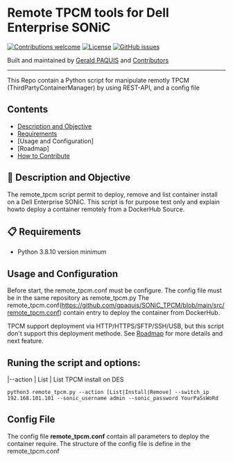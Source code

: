 # Remote TPCM tools for Dell Enterprise SONiC

[![Contributions welcome](https://img.shields.io/badge/contributions-welcome-orange.svg)](#-how-to-contribute)
[![License](https://img.shields.io/badge/license-GPL-blue.svg)](https://github.com/gpaquis/SONiC_TPCM/blob/main/License.md)
[![GitHub issues](https://img.shields.io/github/issues/gpaquis/SONIC_TPCM)](https://github.com/gpaquis/SONiC_TPCM/issues)

Built and maintained by [Gerald PAQUIS](https://github.com/gpaquis) and [Contributors](https://github.com/gpaquis/SONiC_TPCM/graphs/contributors)

--------------------
This Repo contain a Python script for manipulate remotly TPCM (ThirdPartyContainerManager) by using REST-API, and a config file

## Contents

- [Description and Objective](#-description-and-objective)
- [Requirements](#-requirements)
- [Usage and Configuration]
- [Roadmap]
- [How to Contribute](#-how-to-contribute)

## 🚀 Description and Objective

The remote_tpcm script permit to deploy, remove and list container install on a Dell Enterprise SONiC.
This script is for purpose test only and explain howto deploy a container remotely from a DockerHub Source.

## 📋 Requirements
- Python 3.8.10 version minimum 

## Usage and Configuration
Before start, the remote_tpcm.conf must be configure. The config file must be in the same repository as remote_tpcm.py
The remote_tpcm.conf(https://github.com/gpaquis/SONiC_TPCM/blob/main/src/remote_tpcm.conf) contain entry to deploy the container from DockerHub.

TPCM support deployment via HTTP/HTTPS/SFTP/SSH/USB, but this script don't support this deployment methode. See [Roadmap](#Roadmap) for more details and next feature.

**Runing the script and options:**
------------------
|--action | List | List TPCM install on DES

  `python3 remote_tpcm.py --action [List|Install|Remove] --switch_ip 192.168.101.101 --sonic_username admin --sonic_password YourPaSsWoRd`
  

## Config File
The config file **remote_tpcm.conf** contain all parameters to deploy the container require.
The structure of the config file is define in the remote_tpcm.conf
